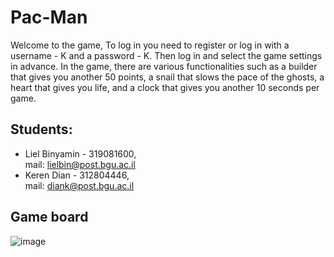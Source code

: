 # Pac-Man

Welcome to the game,
To log in you need to register or log in with a username - K and a password - K.
Then log in and select the game settings in advance.
In the game, there are various functionalities such as a builder that gives you another 50 points, a snail that slows the pace of the ghosts, a heart that gives you life, and a clock that gives you another 10 seconds per game.


## Students:
* Liel Binyamin - 319081600,        
  mail: lielbin@post.bgu.ac.il
* Keren Dian - 312804446,        
  mail: diank@post.bgu.ac.il

## Game board
 ![image](https://user-images.githubusercontent.com/80154838/169250006-8e3a8bc5-5b88-4927-8fdb-e4a381c76b1e.png)
 
 
 

